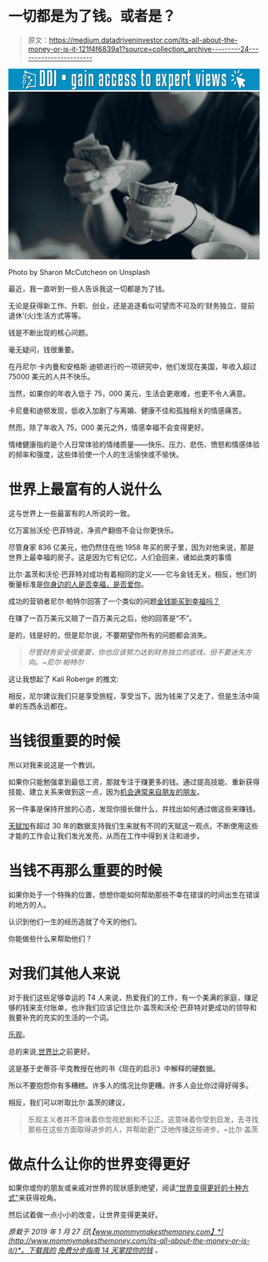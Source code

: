 # 一切都是为了钱。或者是？

> 原文：<https://medium.datadriveninvestor.com/its-all-about-the-money-or-is-it-121f4f6839a1?source=collection_archive---------24----------------------->

[![](img/140ef82f13dfa695d5f70b940addc251.png)](http://www.track.datadriveninvestor.com/1B9E)![](img/b10f7149daee4f903f134cc57db58a7e.png)

Photo by Sharon McCutcheon on Unsplash

最近，我一直听到一些人告诉我这一切都是为了钱。

无论是获得新工作、升职、创业，还是追逐看似可望而不可及的‘财务独立、提前退休’(火)生活方式等等。

钱是不断出现的核心问题。

毫无疑问，钱很重要。

在丹尼尔·卡内曼和安格斯·迪顿进行的一项研究中，他们发现在美国，年收入超过 75000 美元的人并不快乐。

当然，如果你的年收入低于 75，000 美元，生活会更艰难，也更不令人满意。

卡尼曼和迪顿发现，低收入加剧了与离婚、健康不佳和孤独相关的情感痛苦。

然而，除了年收入 75，000 美元之外，情感幸福不会变得更好。

情绪健康指的是个人日常体验的情绪质量——快乐、压力、悲伤、愤怒和情感体验的频率和强度，这些体验使一个人的生活愉快或不愉快。

# 世界上最富有的人说什么

这与世界上一些最富有的人所说的一致。

亿万富翁沃伦·巴菲特说，净资产翻倍不会让你更快乐。

尽管身家 836 亿美元，他仍然住在他 1958 年买的房子里，因为对他来说，那是世界上最幸福的房子。这是因为它有记忆，人们会回来，诸如此类的事情

比尔·盖茨和沃伦·巴菲特对成功有着相同的定义——它与金钱无关。相反，他们的衡量标准是[你身边的人是否幸福，是否爱你](https://www.cnbc.com/2017/02/28/bill-gates-and-warren-buffett-think-success-isnt-about-money.html)。

成功的营销者尼尔·帕特尔回答了一个类似的问题[金钱能买到幸福吗？](https://www.inc.com/neil-patel/does-money-buy-happiness.html)

在赚了一百万美元又赔了一百万美元之后，他的回答是“不”。

是的，钱是好的，但是尼尔说，不要期望你所有的问题都会消失。

> *尽管财务安全很重要，你也应该努力达到财务独立的底线，但不要迷失方向。~尼尔·帕特尔*

这让我想起了 Kali Roberge 的推文:

相反，尼尔建议我们只是享受旅程，享受当下。因为钱来了又走了，但是生活中简单的东西永远都在。

# 当钱很重要的时候

所以对我来说这是一个教训。

如果你只能勉强拿到最低工资，那就专注于赚更多的钱。通过提高技能、重新获得技能、建立关系来做到这一点，因为[机会通常来自朋友的朋友](http://www.mommymakesthemoney.com/networking-the-best-investment-of-your-life/)。

另一件事是保持开放的心态，发现你擅长做什么，并找出如何通过做这些来赚钱。

[天赋加](https://www.talentplus.com/)有超过 30 年的数据支持我们生来就有不同的天赋这一观点。不断使用这些才能的工作会让我们发光发亮，从而在工作中得到关注和进步。

# 当钱不再那么重要的时候

如果你处于一个特殊的位置，想想你能如何帮助那些不幸在错误的时间出生在错误的地方的人。

认识到他们一生的经历造就了今天的他们。

你能做些什么来帮助他们？

# 对我们其他人来说

对于我们这些足够幸运的 T4 人来说，热爱我们的工作，有一个美满的家庭，赚足够的钱来支付账单，也许我们应该记住比尔·盖茨和沃伦·巴菲特对更成功的领导和我要补充的充实的生活的一个词。

[乐观](http://www.inc-asean.com/lead/bill-gates-warren-buffett-reveal-secret-successful-leadership-just-1-word/?utm_source=inc&utm_medium=redir&utm_campaign=incredir)。

总的来说,[世界比](https://www.psychologytoday.com/us/blog/sex-murder-and-the-meaning-life/201803/ten-ways-the-world-is-getting-better)之前更好。

这是基于史蒂芬·平克教授在他的书《现在的启示》中解释的硬数据。

所以不要抱怨你有多糟糕。许多人的情况比你更糟。许多人会比你过得好得多。

相反，我们可以听取比尔·盖茨的建议，

> 乐观主义者并不意味着你忽视悲剧和不公正。这意味着你受到启发，去寻找那些在这些方面取得进步的人，并帮助更广泛地传播这些进步。~比尔·盖茨

# 做点什么让你的世界变得更好

如果你或你的朋友或亲戚对世界的现状感到绝望，阅读[“世界变得更好的十种方式”](https://www.psychologytoday.com/us/blog/sex-murder-and-the-meaning-life/201803/ten-ways-the-world-is-getting-better)来获得视角。

然后试着做一点小小的改变，让世界变得更美好。

*原载于 2019 年 1 月 27 日*[*【www.mommymakesthemoney.com】*](http://www.mommymakesthemoney.com/its-all-about-the-money-or-is-it/)*。下载我的* [*免费分步指南 14 天掌控你的钱*](http://www.mommymakesthemoney.com/financial-freedom-roadmap/) *。*